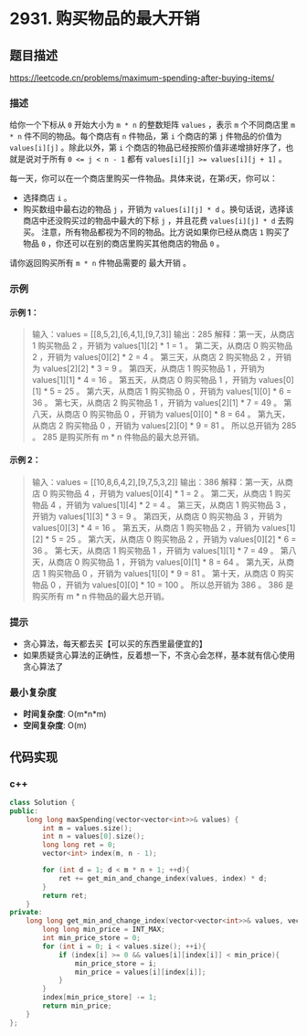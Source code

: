 # 2931. 购买物品的最大开销

## 题目描述
https://leetcode.cn/problems/maximum-spending-after-buying-items/

### 描述

给你一个下标从 `0` 开始大小为 `m * n` 的整数矩阵 `values` ，表示 `m` 个不同商店里 `m * n` 件不同的物品。每个商店有 `n` 件物品，第 `i` 个商店的第 `j` 件物品的价值为 `values[i][j]` 。除此以外，第 `i` 个商店的物品已经按照价值非递增排好序了，也就是说对于所有 `0 <= j < n - 1` 都有 `values[i][j] >= values[i][j + 1]` 。

每一天，你可以在一个商店里购买一件物品。具体来说，在第`d`天，你可以：

- 选择商店 `i` 。
- 购买数组中最右边的物品 `j` ，开销为 `values[i][j] * d` 。换句话说，选择该商店中还没购买过的物品中最大的下标 `j` ，并且花费 `values[i][j] * d` 去购买。
注意，所有物品都视为不同的物品。比方说如果你已经从商店 `1` 购买了物品 `0` ，你还可以在别的商店里购买其他商店的物品 `0` 。

请你返回购买所有 `m * n` 件物品需要的 最大开销 。


### 示例

#### 示例 1：
> 输入：values = [[8,5,2],[6,4,1],[9,7,3]\]
> 输出：285
> 解释：第一天，从商店 1 购买物品 2 ，开销为 values[1][2] * 1 = 1 。
> 第二天，从商店 0 购买物品 2 ，开销为 values[0][2] * 2 = 4 。
> 第三天，从商店 2 购买物品 2 ，开销为 values[2][2] * 3 = 9 。
> 第四天，从商店 1 购买物品 1 ，开销为 values[1][1] * 4 = 16 。
> 第五天，从商店 0 购买物品 1 ，开销为 values[0][1] * 5 = 25 。
> 第六天，从商店 1 购买物品 0 ，开销为 values[1][0] * 6 = 36 。
> 第七天，从商店 2 购买物品 1 ，开销为 values[2][1] * 7 = 49 。
> 第八天，从商店 0 购买物品 0 ，开销为 values[0][0] * 8 = 64 。
> 第九天，从商店 2 购买物品 0 ，开销为 values[2][0] * 9 = 81 。
> 所以总开销为 285 。
> 285 是购买所有 m * n 件物品的最大总开销。

#### 示例 2：

> 输入：values = [[10,8,6,4,2],[9,7,5,3,2]\]
> 输出：386
> 解释：第一天，从商店 0 购买物品 4 ，开销为 values[0][4] * 1 = 2 。
> 第二天，从商店 1 购买物品 4 ，开销为 values[1][4] * 2 = 4 。
> 第三天，从商店 1 购买物品 3 ，开销为 values[1][3] * 3 = 9 。
> 第四天，从商店 0 购买物品 3 ，开销为 values[0][3] * 4 = 16 。
> 第五天，从商店 1 购买物品 2 ，开销为 values[1][2] * 5 = 25 。
> 第六天，从商店 0 购买物品 2 ，开销为 values[0][2] * 6 = 36 。
> 第七天，从商店 1 购买物品 1 ，开销为 values[1][1] * 7 = 49 。
> 第八天，从商店 0 购买物品 1 ，开销为 values[0][1] * 8 = 64 。
> 第九天，从商店 1 购买物品 0 ，开销为 values[1][0] * 9 = 81 。
> 第十天，从商店 0 购买物品 0 ，开销为 values[0][0] * 10 = 100 。
> 所以总开销为 386 。
> 386 是购买所有 m * n 件物品的最大总开销。



### 提示

- 贪心算法，每天都去买【可以买的东西里最便宜的】
- 如果质疑贪心算法的正确性，反着想一下，不贪心会怎样，基本就有信心使用贪心算法了


### 最小复杂度

- **时间复杂度**: O(m*n\*m)
- **空间复杂度**: O(m)

## 代码实现

### c++

```cpp
class Solution {
public:
    long long maxSpending(vector<vector<int>>& values) {
        int m = values.size();
        int n = values[0].size();
        long long ret = 0;
        vector<int> index(m, n - 1);

        for (int d = 1; d < m * n + 1; ++d){
            ret += get_min_and_change_index(values, index) * d;
        }
        return ret;
    }
private:
    long long get_min_and_change_index(vector<vector<int>>& values, vector<int>& index){
        long long min_price = INT_MAX;
        int min_price_store = 0;
        for (int i = 0; i < values.size(); ++i){
            if (index[i] >= 0 && values[i][index[i]] < min_price){
                min_price_store = i;
                min_price = values[i][index[i]];
            }
        }
        index[min_price_store] -= 1;
        return min_price;
    }
};
```